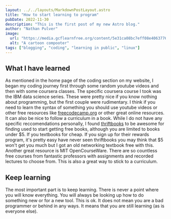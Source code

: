 ```yaml
---
layout: ../../layouts/MarkdownPostLayout.astro
title: "How to start learning to program"
pubDate: 2022-11-30
description: "This is the first post of my new Astro blog."
author: "Nathan Pulver"
image:
  url: "https://media.gcflearnfree.org/content/5e31ca08bc7eff08e4063776_01_29_2020/ProgrammingIllustration.png"
  alt: "A cartoon compooter"
tags: ["blogging", "coding", "learning in public", "linux"]
---
```


## What I have learned

As mentioned in the home page of the coding section on my website, I began my
coding journey first through some random youtube videos and then with some
coursera classes. The specific coursera course I took was the IBM data science
series. These were pretty nice if you know nothing about programming, but the
first couple were rudimentary. I think if you need to learn the syntax of
something you should use youtube videos or other free resources like
[freecodecamp.org](https://www.freecodecamp.org) or other great online
resources. It can also be nice to follow a curriculum in a book. While I do not
have any specific reccomendations personally, I found
[thriftbooks](https://www.thriftbooks.com) to be awesome for finding used
to start getting free books, although you are limited to books under $5. If you
textbooks for cheap. If you sign up for their rewards program, it's pretty easy
have never seen thriftbooks you may think that $5 won't get you much but I
got an old networking textbook free with this. Another great resource is MIT
OpenCourseWare. There are so countless free courses from fantastic professors with
assignments and recorded lectures to choose from. This is also a great way to
stick to a curriculum.

## Keep learning

The most important part is to keep learning. There is never a point where you
will know everything. You will always be looking up how to do something new or
for a new tool. This is ok. It does not mean you are a bad programmer or behind
in any ways. It means that you are still learning (as is everyone else).

